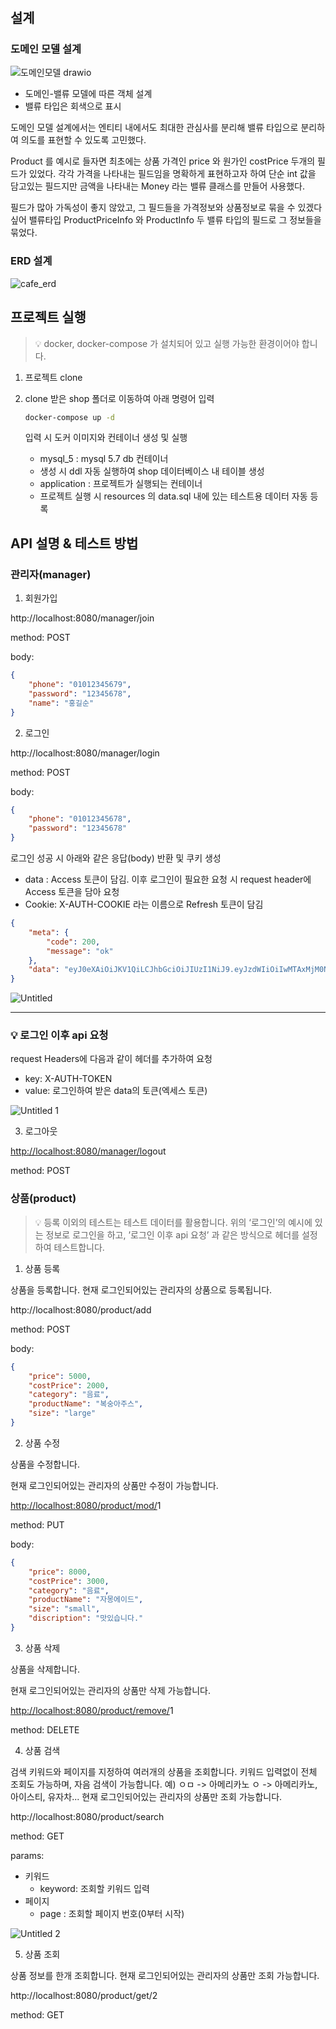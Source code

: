 # 

## 설계
### 도메인 모델 설계
![도메인모델 drawio](https://github.com/ksan41/pj_smallCafe/assets/58001871/6d5f7c67-6613-4e64-bb33-8a01bf5c3b62)
* 도메인-밸류 모델에 따른 객체 설계
* 밸류 타입은 회색으로 표시

도메인 모델 설계에서는 엔티티 내에서도 최대한 관심사를 분리해 밸류 타입으로 분리하여 의도를 표현할 수 있도록 고민했다.

Product 를 예시로 들자면
최초에는 상품 가격인 price 와 원가인 costPrice 두개의 필드가 있었다. 각각 가격을 나타내는 필드임을 명확하게 표현하고자 하여 단순 int 값을 담고있는 필드지만
금액을 나타내는 Money 라는 밸류 클래스를 만들어 사용했다.

필드가 많아 가독성이 좋지 않았고, 그 필드들을 가격정보와 상품정보로 묶을 수 있겠다싶어
밸류타입 ProductPriceInfo 와 ProductInfo 두 밸류 타입의 필드로 그 정보들을 묶었다.

### ERD 설계
![cafe_erd](https://github.com/ksan41/pj_smallCafe/assets/58001871/6d085180-5742-4a7a-a9c4-7fb6d3f68d33)


## 프로젝트 실행

> 💡 docker, docker-compose 가 설치되어 있고 실행 가능한 환경이어야 합니다.
> 

1. 프로젝트 clone
2. clone 받은 shop 폴더로 이동하여 아래 명령어 입력
    
    ```bash
    docker-compose up -d
    ```
    
    입력 시 도커 이미지와 컨테이너 생성 및 실행
    
    - mysql_5 : mysql 5.7 db 컨테이너
    - 생성 시 ddl 자동 실행하여 shop 데이터베이스 내 테이블 생성
    - application : 프로젝트가 실행되는 컨테이너
    - 프로젝트 실행 시 resources 의 data.sql 내에 있는 테스트용 데이터 자동 등록

## API 설명 & 테스트 방법

### 관리자(manager)

1. 회원가입

http://localhost:8080/manager/join

method: POST

body: 

```json
{
    "phone": "01012345679",
    "password": "12345678",
    "name": "홍길순"
}
```

2. 로그인

http://localhost:8080/manager/login

method: POST

body: 

```json
{
    "phone": "01012345678",
    "password": "12345678"
}
```

로그인 성공 시 아래와 같은 응답(body) 반환 및 쿠키 생성

- data : Access 토큰이 담김. 이후 로그인이 필요한 요청 시 request header에 Access 토큰을 담아 요청
- Cookie: X-AUTH-COOKIE 라는 이름으로 Refresh 토큰이 담김

```json
{
    "meta": {
        "code": 200,
        "message": "ok"
    },
    "data": "eyJ0eXAiOiJKV1QiLCJhbGciOiJIUzI1NiJ9.eyJzdWIiOiIwMTAxMjM0NTY3OCIsImlhdCI6MTcwNzcyMDIyMiwiZXhwIjoxNzA3NzIzODIyfQ.ISmLjzJ6gQqWO1Ovr7N5nfNJsT4MY2cMX4leO03Jk54"
}
```
![Untitled](https://github.com/ksan41/p_project/assets/58001871/a9ae53b0-6281-438a-93f7-d645e6e3e274)

---

### 💡 로그인 이후 api 요청

request Headers에 다음과 같이 헤더를 추가하여 요청

- key: X-AUTH-TOKEN
- value: 로그인하여 받은 data의 토큰(엑세스 토큰)

![Untitled 1](https://github.com/ksan41/p_project/assets/58001871/8a515fa3-8f07-4901-a486-828b795611e1)


3. 로그아웃

[http://localhost:8080/manager/lo](http://localhost:8080/manager/login)gout

method: POST

### 상품(product)

> 💡 등록 이외의 테스트는 테스트 데이터를 활용합니다.
위의 ‘로그인’의 예시에 있는 정보로 로그인을 하고,
’로그인 이후 api 요청’ 과 같은 방식으로 헤더를 설정하여 테스트합니다.
> 

1. 상품 등록

상품을 등록합니다.
현재 로그인되어있는 관리자의 상품으로 등록됩니다.

http://localhost:8080/product/add

method: POST

body:

```json
{
    "price": 5000,
    "costPrice": 2000,
    "category": "음료",
    "productName": "복숭아주스",
    "size": "large"
}
```

2. 상품 수정

상품을 수정합니다.

현재 로그인되어있는 관리자의 상품만 수정이 가능합니다.

[http://localhost:8080/product/mod/](http://localhost:8080/product/mod/2)1

method: PUT

body:

```json
{
    "price": 8000,
    "costPrice": 3000,
    "category": "음료",
    "productName": "자몽에이드",
    "size": "small",
    "discription": "맛있습니다."
}
```

3. 상품 삭제

상품을 삭제합니다.

현재 로그인되어있는 관리자의 상품만 삭제 가능합니다.

[http://localhost:8080/product/remove/](http://localhost:8080/product/remove/2)1

method: DELETE

4. 상품 검색

검색 키워드와 페이지를 지정하여 여러개의 상품을 조회합니다.
키워드 입력없이 전체 조회도 가능하며, 자음 검색이 가능합니다. 예) ㅇㅁ -> 아메리카노 ㅇ -> 아메리카노, 아이스티, 유자차...
현재 로그인되어있는 관리자의 상품만 조회 가능합니다.

http://localhost:8080/product/search

method: GET

params:

- 키워드
    - keyword: 조회할 키워드 입력
- 페이지
    - page : 조회할 페이지 번호(0부터 시작)

![Untitled 2](https://github.com/ksan41/p_project/assets/58001871/b5e2015f-9ec7-4f85-9288-d21f6b2d1c0f)


5. 상품 조회

상품 정보를 한개 조회합니다.
현재 로그인되어있는 관리자의 상품만 조회 가능합니다.

http://localhost:8080/product/get/2

method: GET
